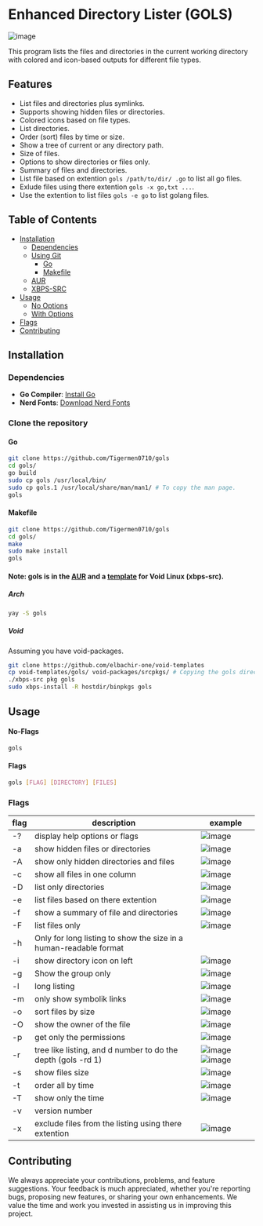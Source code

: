 # Enhanced Directory Lister (GOLS)

![image](https://i.postimg.cc/htv8YKBp/golsshot.jpg)

This program lists the files and directories in the current working directory with colored and icon-based outputs for different file types.

## Features

- List files and directories plus symlinks.
- Supports showing hidden files or directories.
- Colored icons based on file types.
- List directories.
- Order (sort) files by time or size.
- Show a tree of current or any directory path.
- Size of files.
- Options to show directories or files only.
- Summary of files and directories.
- List file based on extention ```gols /path/to/dir/ .go``` to list all go files.
- Exlude files using there extention ```gols -x go,txt ...```.
- Use the extention to list files ```gols -e go``` to list golang files.

## Table of Contents

* [Installation](#Installation)
    * [Dependencies](#Dependencies)
    * [Using Git](#Clone)
        * [Go](#Go)
        * [Makefile](#Makefile)
    * [AUR](#Arch)
    * [XBPS-SRC](#Void)
* [Usage](#Usage)
    * [No Options](#No-Flags)
    * [With Options](#Flags)
* [Flags](#Flags)
* [Contributing](#Contributing)

## Installation

### Dependencies

- **Go Compiler**: [Install Go](https://go.dev/dl/)
- **Nerd Fonts**: [Download Nerd Fonts](https://www.nerdfonts.com/font-downloads)

### Clone the repository

#### Go

```bash
git clone https://github.com/Tigermen0710/gols
cd gols/
go build
sudo cp gols /usr/local/bin/
sudo cp gols.1 /usr/local/share/man/man1/ # To copy the man page.
gols
```
#### Makefile

```bash
git clone https://github.com/Tigermen0710/gols
cd gols/
make
sudo make install
gols
```

#### Note: gols is in the [AUR](https://aur.archlinux.org/packages/gols) and a [template](https://github.com/elbachir-one/void-templates) for Void Linux (xbps-src).

##### Arch
```bash
yay -S gols
```

##### Void

Assuming you have void-packages.
```bash
git clone https://github.com/elbachir-one/void-templates
cp void-templates/gols/ void-packages/srcpkgs/ # Copying the gols directory that has the template.
./xbps-src pkg gols
sudo xbps-install -R hostdir/binpkgs gols
```

## Usage

#### No-Flags

```bash
gols
```
#### Flags

```bash
gols [FLAG] [DIRECTORY] [FILES]
```

### Flags

| flag | description                                                  | example                                                                                         |
|------|--------------------------------------------------------------|-------------------------------------------------------------------------------------------------|
| -?   | display help options or flags                                | ![image](https://i.postimg.cc/htsDBSD7/image.png)                                               |
| -a   | show hidden files or directories                             | ![image](https://i.postimg.cc/zGsDxgmV/a-flag.png)                                              |
| -A   | show only hidden directories and files                       | ![image](https://i.postimg.cc/SQYzhZCc/A.png)                                                   |
| -c   | show all files in one column                                 | ![image](https://github.com/user-attachments/assets/07ec7ab1-3740-487c-8602-03963b3c556d)       |
| -D   | list only directories                                        | ![image](https://i.postimg.cc/52M98M9g/D.png)                                                   |
| -e   | list files based on there extention                          | ![image](https://i.postimg.cc/fLxxT1NJ/e.png)                                                   |
| -f   | show a summary of file and directories                       | ![image](https://i.postimg.cc/gcL2ZFDf/ff.png)                                                  |
| -F   | list files only                                              | ![image](https://i.postimg.cc/Z5FbcDCS/F.png)                                                   |
| -h   | Only for long listing to show the size in a human-readable format |   |
| -i   | show directory icon on left                                  | ![image](https://i.postimg.cc/Z0tKKdX7/i.png)                                                   |
| -g   | Show the group only                                          | ![image](https://i.postimg.cc/ZKsYgKXL/g.png)                                                   |
| -l   | long listing                                                 | ![image](https://github.com/user-attachments/assets/98a41e56-92b5-46ad-8780-e3c611476207)       |
| -m   | only show symbolik links                                     | ![image](https://i.postimg.cc/N2f5FZ1s/symlink.png)                                             |
| -o   | sort files by size                                           | ![image](https://github.com/user-attachments/assets/80e7ce61-b606-413e-9407-f71c812a54a3)       |
| -O   | show the owner of the file                                   | ![image](https://i.postimg.cc/vBRgzmrP/O.png) |
| -p   | get only the permissions                                     | ![image](https://i.postimg.cc/bvSSkntD/p.png) |
| -r   | tree like listing, and d number to do the depth (gols -rd 1) | ![image](https://i.postimg.cc/rsdQLxW4/tree.png) ![image](https://i.postimg.cc/PJ5NmZC4/rd.png) |
| -s   | show files size                                              | ![image](https://github.com/user-attachments/assets/433e18af-b869-4bfc-982a-6528341895a9)       |
| -t   | order all by time                                            | ![image](https://github.com/user-attachments/assets/7037b518-c08a-464c-847e-486966bfa7ff)       |
| -T   | show only the time                                           | ![image](https://i.postimg.cc/ZRr9DhjJ/T.png)                                                   |
| -v   | version number                                               |                                                                                                 |
| -x   | exclude files from the listing using there extention         | ![image](https://i.postimg.cc/90Cy41m1/x.png)                                                   |

## Contributing

We always appreciate your contributions, problems, and feature suggestions. Your feedback is much appreciated, whether you're reporting bugs, proposing new features, or sharing your own enhancements. We value the time and work you invested in assisting us in improving this project.
